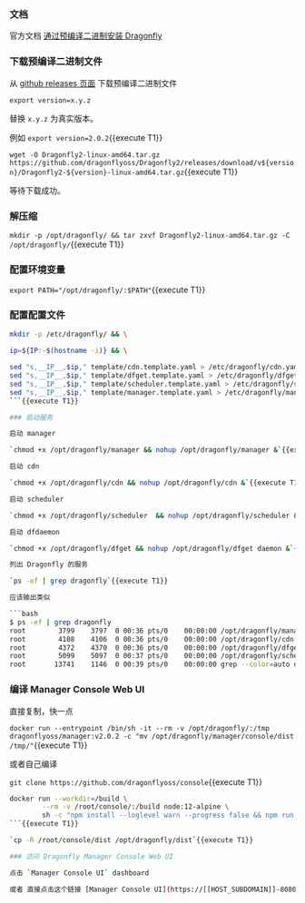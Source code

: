 
### 文档

官方文档 [通过预编译二进制安装 Dragonfly](https://d7y.io/docs/setup/install/source)

### 下载预编译二进制文件

从 [github releases 页面](https://github.com/dragonflyoss/Dragonfly2/releases) 下载预编译二进制文件

`export version=x.y.z`

替换 `x.y.z` 为真实版本。

例如 `export version=2.0.2`{{execute T1}}

`wget -O Dragonfly2-linux-amd64.tar.gz https://github.com/dragonflyoss/Dragonfly2/releases/download/v${version}/Dragonfly2-${version}-linux-amd64.tar.gz`{{execute T1}}

等待下载成功。

### 解压缩

`mkdir -p /opt/dragonfly/ && tar zxvf Dragonfly2-linux-amd64.tar.gz -C /opt/dragonfly/`{{execute T1}}

### 配置环境变量

`export PATH="/opt/dragonfly/:$PATH"`{{execute T1}}

### 配置配置文件

```sh
mkdir -p /etc/dragonfly/ && \

ip=${IP:-$(hostname -i)} && \

sed "s,__IP__,$ip," template/cdn.template.yaml > /etc/dragonfly/cdn.yaml && \
sed "s,__IP__,$ip," template/dfget.template.yaml > /etc/dragonfly/dfget.yaml && \
sed "s,__IP__,$ip," template/scheduler.template.yaml > /etc/dragonfly/scheduler.yaml && \
sed "s,__IP__,$ip," template/manager.template.yaml > /etc/dragonfly/manager.yaml
```{{execute T1}}

### 启动服务

启动 manager

`chmod +x /opt/dragonfly/manager && nohup /opt/dragonfly/manager &`{{execute T1}}

启动 cdn

`chmod +x /opt/dragonfly/cdn && nohup /opt/dragonfly/cdn &`{{execute T1}}

启动 scheduler

`chmod +x /opt/dragonfly/scheduler  && nohup /opt/dragonfly/scheduler &`{{execute T1}}

启动 dfdaemon

`chmod +x /opt/dragonfly/dfget && nohup /opt/dragonfly/dfget daemon &`{{execute T1}}

列出 Dragonfly 的服务

`ps -ef | grep dragonfly`{{execute T1}}

应该输出类似

```bash
$ ps -ef | grep dragonfly
root        3799    3797  0 00:36 pts/0    00:00:00 /opt/dragonfly/manager
root        4108    4106  0 00:36 pts/0    00:00:00 /opt/dragonfly/cdn
root        4372    4370  0 00:36 pts/0    00:00:00 /opt/dragonfly/dfget daemon
root        5099    5097  0 00:37 pts/0    00:00:00 /opt/dragonfly/scheduler
root       13741    1146  0 00:39 pts/0    00:00:00 grep --color=auto dragonfly
```

### 编译 Manager Console Web UI

直接复制，快一点

`docker run --entrypoint /bin/sh -it --rm -v /opt/dragonfly/:/tmp dragonflyoss/manager:v2.0.2 -c "mv /opt/dragonfly/manager/console/dist /tmp/"`{{execute T1}}

或者自己编译

`git clone https://github.com/dragonflyoss/console`{{execute T1}}

```sh
docker run --workdir=/build \
        --rm -v /root/console/:/build node:12-alpine \
        sh -c "npm install --loglevel warn --progress false && npm run build"
```{{execute T1}}

`cp -R /root/console/dist /opt/dragonfly/dist`{{execute T1}}

### 访问 Dragonfly Manager Console Web UI

点击 `Manager Console UI` dashboard

或者 直接点击这个链接 [Manager Console UI](https://[[HOST_SUBDOMAIN]]-8080-[[KATACODA_HOST]].environments.katacoda.com)
